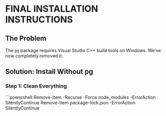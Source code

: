 # FINAL INSTALLATION INSTRUCTIONS

## The Problem
The `pg` package requires Visual Studio C++ build tools on Windows. We've now completely removed it.

## Solution: Install Without pg

### Step 1: Clean Everything
\`\`\`powershell
Remove-Item -Recurse -Force node_modules -ErrorAction SilentlyContinue
Remove-Item package-lock.json -ErrorAction SilentlyContinue
